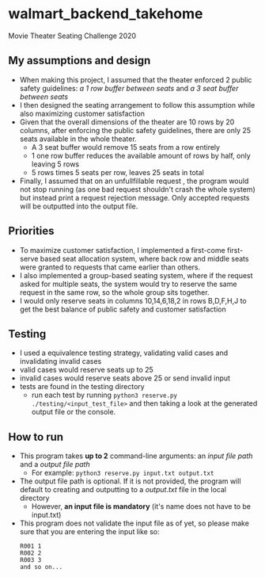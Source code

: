 # walmart_backend_takehome
Movie Theater Seating Challenge 2020

## My assumptions and design
- When making this project, I assumed that the theater enforced 2 public safety guidelines: *a 1 row buffer between seats* and *a 3 seat buffer between seats*
- I then designed the seating arrangement to follow this assumption while also maximizing customer satisfaction
- Given that the overall dimensions of the theater are 10 rows by 20 columns, after enforcing the public safety guidelines, there are only 25 seats available in the whole theater.
  - A 3 seat buffer would remove 15 seats from a row entirely
  - 1 one row buffer reduces the available amount of rows by half, only leaving 5 rows
  - 5 rows times 5 seats per row, leaves 25 seats in total
- Finally, I assumed that on an unfullfillable request , the program would not stop running (as one bad request shouldn't crash the whole system) but instead print a request rejection message. Only accepted requests will be outputted into the output file. 

## Priorities
- To maximize customer satisfaction, I implemented a first-come first-serve based seat allocation system, where back row and middle seats were granted to requests that came earlier than others. 
- I also implemented a group-based seating system, where if the request asked for multiple seats, the system would try to reserve the same request in the same row, so the whole group sits together.
- I would only reserve seats in columns 10,14,6,18,2 in rows B,D,F,H,J to get the best balance of public safety and customer satisfaction

## Testing
- I used a equivalence testing strategy, validating valid cases and invalidating invalid cases
- valid cases would reserve seats up to 25
- invalid cases would reserve seats above 25 or send invalid input
- tests are found in the testing directory
  - run each test by running `python3 reserve.py ./testing/<input_test_file>` and then taking a look at the generated output file or the console.  

## How to run
- This program takes **up to 2** command-line arguments: an *input file path* and a *output file path*
  - For example:  `python3 reserve.py input.txt output.txt`
- The output file path is optional. If it is not provided, the program will default to creating and outputting to a *output.txt* file in the local directory
  - However, **an input file is mandatory** (it's name does not have to be input.txt) 
- This program does not validate the input file as of yet, so please make sure that you are entering the input like so:
  ```
  R001 1
  R002 2
  R003 3
  and so on...
  ``` 
